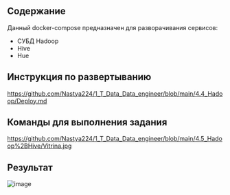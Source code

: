 ## Содержание
Данный docker-compose предназначен для разворачивания сервисов:
- СУБД Hadoop
- Hive
- Hue

## Инструкция по развертыванию
https://github.com/Nastya224/1_T_Data_Data_engineer/blob/main/4.4_Hadoop/Deploy.md

## Команды для выполнения задания
https://github.com/Nastya224/1_T_Data_Data_engineer/blob/main/4.5_Hadoop%2BHive/Vitrina.jpg

## Результат
![image](https://github.com/Nastya224/1_T_Data_Data_engineer/assets/94219446/e000a694-961f-4761-a412-7b1183f8fe0a)
